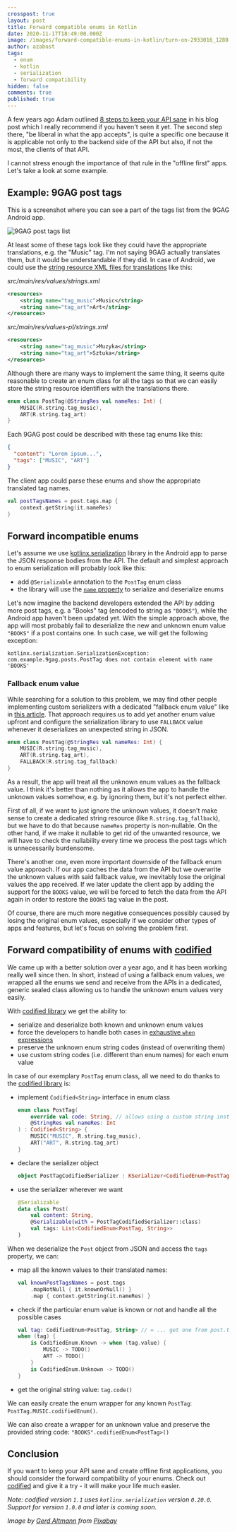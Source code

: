 ```yaml
---
crosspost: true
layout: post
title: Forward compatible enums in Kotlin
date: 2020-11-17T18:49:00.000Z
image: /images/forward-compatible-enums-in-kotlin/turn-on-2933016_1280.jpg
author: azabost
tags:
  - enum
  - kotlin
  - serialization
  - forward compatibility
hidden: false
comments: true
published: true
---
```

A few years ago Adam outlined
[8 steps to keep your API sane](/blog/8-steps-to-keep-your-api-sane)
in his blog post which I really recommend if you haven't seen it yet.
The second step there, "be liberal in what the app accepts", is quite a
specific one because it is applicable not only to the backend side of
the API but also, if not the most, the clients of that API.

I cannot stress enough the importance of that rule in the "offline
first" apps. Let's take a look at some example.

## Example: 9GAG post tags

This is a screenshot where you can see a part of the tags list from the
9GAG Android app.

![9GAG post tags list](/images/forward-compatible-enums-in-kotlin/9gag-categories.jpg)

At least some of these tags look like they could have the appropriate
translations, e.g. the "Music" tag. I'm not saying 9GAG actually
translates them, but it would be understandable if they did. In case of
Android, we could use the
[string resource XML files for translations](https://developer.android.com/guide/topics/resources/localization)
like this:

*src/main/res/values/strings.xml*

```xml
<resources>
    <string name="tag_music">Music</string>
    <string name="tag_art">Art</string>
</resources>
```

*src/main/res/values-pl/strings.xml*

```xml
<resources>
    <string name="tag_music">Muzyka</string>
    <string name="tag_art">Sztuka</string>
</resources>
```

Although there are many ways to implement the same thing, it seems quite
reasonable to create an enum class for all the tags so that we can
easily store the string resource identifiers with the translations
there.

```kotlin
enum class PostTag(@StringRes val nameRes: Int) {
    MUSIC(R.string.tag_music),
    ART(R.string.tag_art)
}
```

Each 9GAG post could be described with these tag enums like this:

```json
{
  "content": "Lorem ipsum...",
  "tags": ["MUSIC", "ART"]
}
```

The client app could parse these enums and show the appropriate
translated tag names.

```kotlin
val postTagsNames = post.tags.map {
    context.getString(it.nameRes)
}
```

## Forward incompatible enums

Let's assume we use
[kotlinx.serialization](https://github.com/Kotlin/kotlinx.serialization)
library in the Android app to parse the JSON response bodies from the
API. The default and simplest approach to enum serialization will
probably look like this:

* add `@Serializable` annotation to the `PostTag` enum class
* the library will use the
  [`name` property](https://kotlinlang.org/api/latest/jvm/stdlib/kotlin/-enum/name.html)
  to serialize and deserialize enums

Let's now imagine the backend developers extended the API by adding more
post tags, e.g. a "Books" tag (encoded to string as `"BOOKS"`), while
the Android app haven't been updated yet. With the simple approach
above, the app will most probably fail to deserialize the new and
unknown enum value `"BOOKS"` if a post contains one. In such case, we
will get the following exception:

```
kotlinx.serialization.SerializationException: com.example.9gag.posts.PostTag does not contain element with name 'BOOKS'
```

### Fallback enum value

While searching for a solution to this problem, we may find other people
implementing custom serializers with a dedicated "fallback enum value"
like in
[this article](https://medium.com/livefront/kotlinx-serialization-json-deserializer-with-a-fallback-79dd6e9d471f).
That approach requires us to add yet another enum value upfront and
configure the serialization library to use `FALLBACK` value whenever it
deserializes an unexpected string in JSON.

```kotlin
enum class PostTag(@StringRes val nameRes: Int) {
    MUSIC(R.string.tag_music),
    ART(R.string.tag_art),
    FALLBACK(R.string.tag_fallback)
}
```

As a result, the app will treat all the unknown enum values as the
fallback value. I think it's better than nothing as it allows the app to
handle the unknown values somehow, e.g. by ignoring them, but it's not
perfect either.

First of all, if we want to just ignore the unknown values, it doesn't
make sense to create a dedicated string resource (like
`R.string.tag_fallback`), but we have to do that because `nameRes`
property is non-nullable. On the other hand, if we make it nullable to
get rid of the unwanted resource, we will have to check the nullability
every time we process the post tags which is unnecessarily burdensome.

There's another one, even more important downside of the fallback enum
value approach. If our app caches the data from the API but we overwrite
the unknown values with said fallback value, we inevitably lose the
original values the app received. If we later update the client app by
adding the support for the `BOOKS` value, we will be forced to fetch the
data from the API again in order to restore the `BOOKS` tag value in the
post.

Of course, there are much more negative consequences possibly caused by
losing the original enum values, especially if we consider other types
of apps and features, but let's focus on solving the problem first.

## Forward compatibility of enums with [codified](https://github.com/bright/codified)

We came up with a better solution over a year ago, and it has been
working really well since then. In short, instead of using a fallback
enum values, we wrapped all the enums we send and receive from the APIs
in a dedicated, generic sealed class allowing us to handle the unknown
enum values very easily.

With
[codified library](https://github.com/bright/codified) we get the
ability to:

* serialize and deserialize both known and unknown enum values
* force the developers to handle both cases in
  [exhaustive `when` expressions](https://kotlinlang.org/spec/expressions.html#exhaustive-when-expressions)
* preserve the unknown enum string codes (instead of overwriting them)
* use custom string codes (i.e. different than enum names) for each enum
  value

In case of our exemplary `PostTag` enum class, all we need to do thanks
to the
[codified library](https://github.com/bright/codified) is:

* implement `Codified<String>` interface in enum class

  ```kotlin
  enum class PostTag(
      override val code: String, // allows using a custom string instead of enum's name
      @StringRes val nameRes: Int
  ) : Codified<String> {
      MUSIC("MUSIC", R.string.tag_music),
      ART("ART", R.string.tag_art)
  }
  ```
* declare the serializer object

  ```kotlin
  object PostTagCodifiedSerializer : KSerializer<CodifiedEnum<PostTag, String>> by codifiedEnumSerializer()
  ```
* use the serializer wherever we want

  ```kotlin
  @Serializable
  data class Post(
      val content: String,
      @Serializable(with = PostTagCodifiedSerializer::class)
      val tags: List<CodifiedEnum<PostTag, String>>
  )
  ```

When we deserialize the `Post` object from JSON and access the `tags`
property, we can:

* map all the known values to their translated names:

  ```kotlin
  val knownPostTagsNames = post.tags
      .mapNotNull { it.knownOrNull() }
      .map { context.getString(it.nameRes) }
  ```
* check if the particular enum value is known or not and handle all the
  possible cases

  ```kotlin
  val tag: CodifiedEnum<PostTag, String> // = ... get one from post.tags
  when (tag) {
      is CodifiedEnum.Known -> when (tag.value) {
          MUSIC -> TODO()
          ART -> TODO()
      }
      is CodifiedEnum.Unknown -> TODO()
  }
  ```
* get the original string value: `tag.code()`

We can easily create the enum wrapper for any known `PostTag`:
`PostTag.MUSIC.codifiedEnum()`.

We can also create a wrapper for an unknown value and preserve the
provided string code: `"BOOKS".codifiedEnum<PostTag>()`

## Conclusion

If you want to keep your API sane and create offline first applications,
you should consider the forward compatibility of your enums. Check out
[codified](https://github.com/bright/codified) and give it a try - it
will make your life much easier.

*Note: codified version `1.1` uses `kotlinx.serialization` version
`0.20.0`. Support for version `1.0.0` and later is coming soon.*

*Image by [Gerd
Altmann](https://pixabay.com/users/geralt-9301/) from [Pixabay](https://pixabay.com/)*